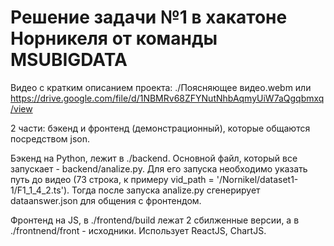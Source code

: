 # Решение задачи №1 в хакатоне Норникеля от команды MSUBIGDATA

Видео с кратким описанием проекта: ./Поясняющее видео.webm или https://drive.google.com/file/d/1NBMRv68ZFYNutNhbAqmyUiW7aQgqbmxq/view

2 части: бэкенд и фронтенд (демонстрационный), которые общаются посредством json.

Бэкенд на Python, лежит в ./backend. Основной файл, который все запускает - backend/analize.py. Для его запуска необходимо указать путь до видео (73 строка, к примеру vid_path = '/Nornikel/dataset1-1/F1_1_4_2.ts'). Тогда после запуска analize.py сгенерирует dataanswer.json для общения с фронтендом.

Фронтенд на JS, в ./frontend/build лежат 2 сбилженные версии, а в ./frontnend/front - исходники. Использует ReactJS, ChartJS. 
